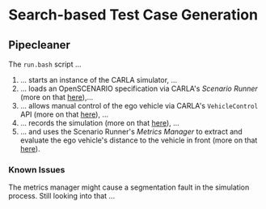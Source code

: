 # Search-based Test Case Generation

## Pipecleaner

The `run.bash` script ...

1. ... starts an instance of the CARLA simulator, ...
2. ... loads an OpenSCENARIO specification via CARLA's _Scenario Runner_ (more on that [here](https://carla-scenariorunner.readthedocs.io/en/latest/getting_started/#running-scenarios-using-the-openscenario-format)),...
3. ... allows manual control of the ego vehicle via CARLA's `VehicleControl` API (more on that [here](https://carla.readthedocs.io/en/latest/python_api/#carla.VehicleControl)), ...
4. ... records the simulation (more on that [here](https://carla.readthedocs.io/en/latest/adv_recorder/#recording)), ...
5. ... and uses the Scenario Runner's _Metrics Manager_ to extract and evaluate the ego vehicle's distance to the vehicle in front (more on that [here](https://carla-scenariorunner.readthedocs.io/en/latest/metrics_module/#3-run-the-metrics-manager)).

### Known Issues

The metrics manager might cause a segmentation fault in the simulation process. Still looking into that ...
